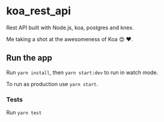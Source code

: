 # koa_rest_api

Rest API built with Node.js, koa, postgres and knex.

Me taking a shot at the awesomeness of Koa 😍 ❤️.

## Run the app

Run ```yarn install```, then ```yarn start:dev``` to run in watch mode.

To run as production use ```yarn start```.

### Tests

Run ```yarn test```
